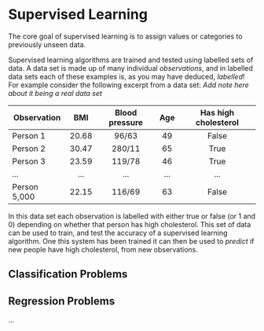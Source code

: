 # Supervised Learning

The core goal of supervised learning is to assign values or categories to previously unseen data.

Supervised learning algorithms are trained and tested using labelled sets of data.
A data set is made up of many individual *observations*, and in labelled data sets each of these examples is, as you may have deduced, *labelled*!
For example consider the following excerpt from a data set: *Add note here about it being a real data set*

| **Observation** | **BMI** | **Blood pressure** | **Age** | **Has high cholesterol** |
|-----------------|:-------:|:------------------:|:-------:|:------------------------:|
| Person 1        | 20.68   | 96/63              | 49      | False                    |
| Person 2        | 30.47   | 280/11             | 65      | True                     |
| Person 3        | 23.59   | 119/78             | 46      | True                     |
| ...             | ...     | ...                | ...     | ...                      |
| Person 5,000    | 22.15   | 116/69             | 63      | False                    |


In this data set each observation is labelled with either true or false (or 1 and 0) depending on whether that person has high cholesterol.
This set of data can be used to train, and test the accuracy of a supervised learning algorithm.
One this system has been trained it can then be used to *predict* if new people have high cholesterol, from new observations.

## Classification Problems





## Regression Problems


...
